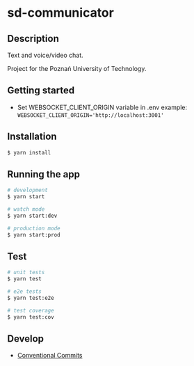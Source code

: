 # sd-communicator

## Description

Text and voice/video chat.

Project for the Poznań University of Technology.


## Getting started
* Set WEBSOCKET_CLIENT_ORIGIN variable in .env
  example: `WEBSOCKET_CLIENT_ORIGIN='http://localhost:3001'`

## Installation

```bash
$ yarn install
```

## Running the app

```bash
# development
$ yarn start

# watch mode
$ yarn start:dev

# production mode
$ yarn start:prod
```

## Test

```bash
# unit tests
$ yarn test

# e2e tests
$ yarn test:e2e

# test coverage
$ yarn test:cov
```

## Develop
* [Conventional Commits](https://www.conventionalcommits.org/en/v1.0.0/)
